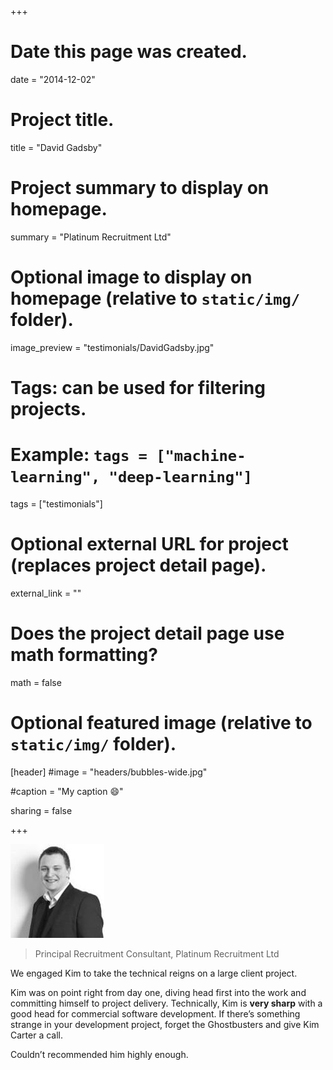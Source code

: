 +++
# Date this page was created.
date = "2014-12-02"

# Project title.
title = "David Gadsby"

# Project summary to display on homepage.
summary = "Platinum Recruitment Ltd"

# Optional image to display on homepage (relative to `static/img/` folder).
image_preview = "testimonials/DavidGadsby.jpg"

# Tags: can be used for filtering projects.
# Example: `tags = ["machine-learning", "deep-learning"]`
tags = ["testimonials"]

# Optional external URL for project (replaces project detail page).
external_link = ""

# Does the project detail page use math formatting?
math = false

# Optional featured image (relative to `static/img/` folder).
[header]
#image = "headers/bubbles-wide.jpg"

#caption = "My caption :smile:"

sharing = false

+++

<img class="testimonial-img-bordered" src="../../img/testimonials/DavidGadsby.jpg">

> Principal Recruitment Consultant, Platinum Recruitment Ltd

We engaged Kim to take the technical reigns on a large client project.

Kim was on point right from day one, diving head first into the work and committing himself to project delivery. Technically, Kim is **very sharp** with a good head for commercial software development. If there’s something strange in your development project, forget the Ghostbusters and give Kim Carter a call. 

Couldn’t recommended him highly enough.

